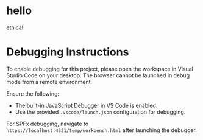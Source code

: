 # hello
ethical

# Debugging Instructions

To enable debugging for this project, please open the workspace in Visual Studio Code on your desktop. The browser cannot be launched in debug mode from a remote environment.

Ensure the following:
- The built-in JavaScript Debugger in VS Code is enabled.
- Use the provided `.vscode/launch.json` configuration for debugging.

For SPFx debugging, navigate to `https://localhost:4321/temp/workbench.html` after launching the debugger.
